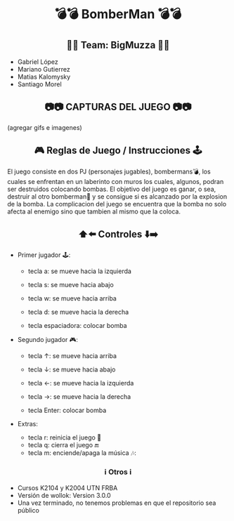 

<h1 align="center"> 💣💣 BomberMan 💣💣 </h1>

<h2 align="center"> 👨‍🎓 Team: BigMuzza 🍕🍕 </h2>

- Gabriel López
- Mariano Gutierrez
- Matias Kalomysky
- Santiago Morel

<h2 align="center"> 📷📷 CAPTURAS DEL JUEGO 📷📷 </h2>

(agregar gifs e imagenes)

<h2 align="center"> 🎮 Reglas de Juego / Instrucciones 🕹️ </h2>

El juego consiste en dos PJ (personajes jugables), bombermans💣, los cuales se enfrentan en un laberinto con muros los cuales, algunos, podran ser destruidos colocando bombas. El objetivo del juego es ganar, o sea, destruir al otro bomberman🤖 y se consigue si es alcanzado por la explosion de la bomba. La complicacion del juego se encuentra que la bomba no solo afecta al enemigo sino que tambien al mismo que la coloca.

<h2 align="center"> ⬆️⬅️ Controles ⬇️➡️ </h2>

- Primer jugador 🕹️:
	- tecla a: se mueve hacia la izquierda
	- tecla s: se mueve hacia abajo
	- tecla w: se mueve hacia arriba
	- tecla d: se mueve hacia la derecha
	
	- tecla espaciadora: colocar bomba
	
- Segundo jugador 🎮:
	- tecla ↑: se mueve hacia arriba
	- tecla ↓: se mueve hacia abajo
	- tecla ←: se mueve hacia la izquierda
	- tecla →: se mueve hacia la derecha
	
	- tecla Enter: colocar bomba

- Extras:
	- tecla r: reinicia el juego 🔄
	- tecla q: cierra el juego 🔚
	- tecla m: enciende/apaga la música 🎶:

<h3 align="center"> ℹ️ Otros ℹ️ </h3>

- Cursos K2104 y K2004 UTN FRBA
- Versión de wollok: Version 3.0.0
- Una vez terminado, no tenemos problemas en que el repositorio sea público
